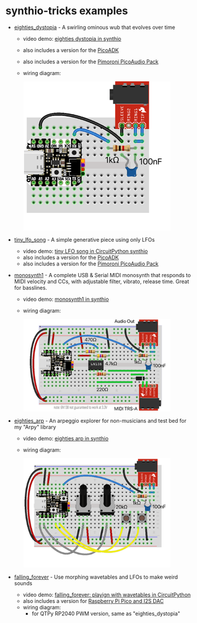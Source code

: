 
synthio-tricks examples
=======================


- [eighties_dystopia](eighties_dystopia/code.py) - A swirling ominous wub that evolves over time

  - video demo: [eighties dystopia in synthio](https://www.youtube.com/watch?v=EcDqYh-DzVA)
  - also includes a version for the [PicoADK](https://github.com/DatanoiseTV/PicoADK-Hardware)
  - also includes a version for the [Pimoroni PicoAudio Pack](https://shop.pimoroni.com/products/pico-audio-pack)
  - wiring diagram:

    <img src="../imgs/eighties_dystopia_bb.png" width=400>

- [tiny_lfo_song](tiny_lfo_song/code.py) - A simple generative piece using only LFOs

  - video demo: [tiny LFO song in CircuitPython synthio](https://www.youtube.com/watch?v=m_ALNCWXor0)
  - also includes a version for the [PicoADK](https://github.com/DatanoiseTV/PicoADK-Hardware)
  - also includes a version for the [Pimoroni PicoAudio Pack](https://shop.pimoroni.com/products/pico-audio-pack)

- [monosynth1](monosynth1/code.py) - A complete USB & Serial MIDI monosynth that responds to
  MIDI velocity and CCs, with adjustable filter, vibrato, release time. Great for basslines.

  - video demo: [monosynth1 in synthio](https://www.youtube.com/watch?v=S1-TDjxE3Qs)
  - wiring diagram:

    <img src="../imgs/monosynth1_bb.png" width=400>

- [eighties_arp](eighties_arp/code.py) - An arpeggio explorer for non-musicians and test bed for my "Arpy" library

  - video demo: [eighties arp in synthio](https://www.youtube.com/watch?v=noj92Ae0IQI)
  - wiring diagram:

    <img src="../imgs/eighties_arp_bb.png" width=400>

- [falling_forever](falling_forever/code.py) - Use morphing wavetables and LFOs to make weird sounds

  - video demo: [falling_forever: playign with wavetables in CircuitPython](https://www.youtube.com/watch?v=V3454a47xIs)
  - also includes a version for [Raspberry Pi Pico and I2S DAC](falling_forever/code_i2s.py)
  - wiring diagram:
    - for QTPy RP2040 PWM version, same as "eighties_dystopia"
